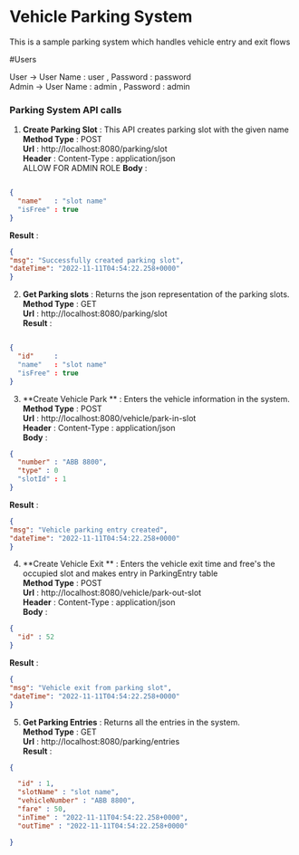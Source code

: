 # Vehicle Parking System
This is a sample parking system which handles vehicle entry and exit flows

#Users </br>

User -> User Name : user , Password : password </br>
Admin -> User Name : admin , Password : admin

### Parking System API calls

1. **Create Parking Slot** : This API creates parking slot with the given name<br/>**Method Type** : POST<br/>**Url** : http://localhost:8080/parking/slot<br/>**Header** : Content-Type : application/json<br/>
ALLOW FOR ADMIN ROLE
**Body** : 
```json

{
  "name"   : "slot name"
  "isFree" : true
}
```
**Result** : 
```json
{
"msg": "Successfully created parking slot",
"dateTime": "2022-11-11T04:54:22.258+0000"
}
```

2. **Get Parking slots** : Returns the json representation of the parking slots.<br/>**Method Type** : GET<br/>**Url** : http://localhost:8080/parking/slot<br/>**Result** : 
```json

{
  "id"     : 
  "name"   : "slot name"
  "isFree" : true
}
```

3. **Create Vehicle Park ** : Enters the vehicle information in the system.<br/>**Method Type** : POST<br/>**Url** : http://localhost:8080/vehicle/park-in-slot<br/>**Header** : Content-Type : application/json<br/>**Body** : 
```json
{
  "number" : "ABB 8800",
  "type" : 0
  "slotId" : 1
}
```
**Result** : 
```json
{
"msg": "Vehicle parking entry created",
"dateTime": "2022-11-11T04:54:22.258+0000"
}
```

4. **Create Vehicle Exit ** : Enters the vehicle exit time and free's the occupied slot and makes entry in ParkingEntry table<br/>**Method Type** : POST<br/>**Url** : http://localhost:8080/vehicle/park-out-slot<br/>**Header** : Content-Type : application/json<br/>**Body** : 
```json
{
  "id" : 52
}
```
**Result** : 
```json
{
"msg": "Vehicle exit from parking slot",
"dateTime": "2022-11-11T04:54:22.258+0000"
}
```

5. **Get Parking Entries** : Returns all the entries in the system.<br/>**Method Type** : GET<br/>**Url** : http://localhost:8080/parking/entries<br/>**Result** : 

```json
{

  "id" : 1,
  "slotName" : "slot name",
  "vehicleNumber" : "ABB 8800",
  "fare" : 50,
  "inTime" : "2022-11-11T04:54:22.258+0000",
  "outTime" : "2022-11-11T04:54:22.258+0000"

}

```
